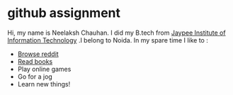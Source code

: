 # github assignment
 Hi, my name is Neelaksh Chauhan. I did my B.tech from [Jaypee Institute of Information Technology](http://www.jiit.ac.in/) .I belong to Noida. In my spare time I like to :
- [Browse reddit](https://www.reddit.com/)
- [Read books](https://www.goodreads.com/)
- Play online games
- Go for a jog
- Learn new things!
